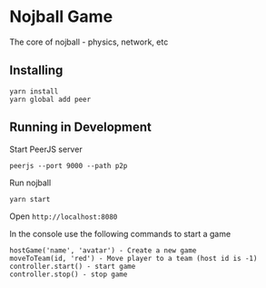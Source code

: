 # Nojball Game

The core of nojball - physics, network, etc

## Installing

```
yarn install
yarn global add peer
```

## Running in Development

Start PeerJS server

```
peerjs --port 9000 --path p2p
```

Run nojball

```
yarn start
```

Open `http://localhost:8080`

In the console use the following commands to start a game

```
hostGame('name', 'avatar') - Create a new game
moveToTeam(id, 'red') - Move player to a team (host id is -1)
controller.start() - start game
controller.stop() - stop game
```
